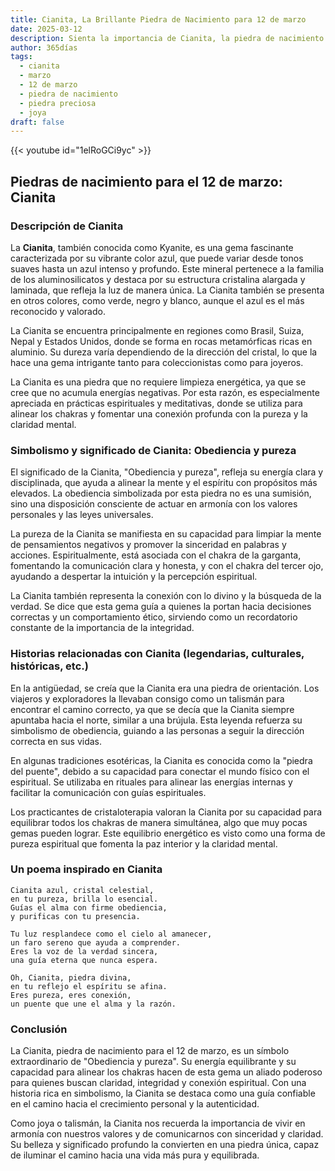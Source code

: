 ```yaml
---
title: Cianita, La Brillante Piedra de Nacimiento para 12 de marzo
date: 2025-03-12
description: Sienta la importancia de Cianita, la piedra de nacimiento de 12 de marzo que simboliza Obediencia y pureza. Deje que su belleza y significado iluminen su día.
author: 365días
tags:
  - cianita
  - marzo
  - 12 de marzo
  - piedra de nacimiento
  - piedra preciosa
  - joya
draft: false
---
```


{{< youtube id="1elRoGCi9yc" >}}

## Piedras de nacimiento para el 12 de marzo: Cianita

### Descripción de Cianita

La **Cianita**, también conocida como Kyanite, es una gema fascinante caracterizada por su vibrante color azul, que puede variar desde tonos suaves hasta un azul intenso y profundo. Este mineral pertenece a la familia de los aluminosilicatos y destaca por su estructura cristalina alargada y laminada, que refleja la luz de manera única. La Cianita también se presenta en otros colores, como verde, negro y blanco, aunque el azul es el más reconocido y valorado.

La Cianita se encuentra principalmente en regiones como Brasil, Suiza, Nepal y Estados Unidos, donde se forma en rocas metamórficas ricas en aluminio. Su dureza varía dependiendo de la dirección del cristal, lo que la hace una gema intrigante tanto para coleccionistas como para joyeros.

La Cianita es una piedra que no requiere limpieza energética, ya que se cree que no acumula energías negativas. Por esta razón, es especialmente apreciada en prácticas espirituales y meditativas, donde se utiliza para alinear los chakras y fomentar una conexión profunda con la pureza y la claridad mental.

### Simbolismo y significado de Cianita: Obediencia y pureza

El significado de la Cianita, "Obediencia y pureza", refleja su energía clara y disciplinada, que ayuda a alinear la mente y el espíritu con propósitos más elevados. La obediencia simbolizada por esta piedra no es una sumisión, sino una disposición consciente de actuar en armonía con los valores personales y las leyes universales.

La pureza de la Cianita se manifiesta en su capacidad para limpiar la mente de pensamientos negativos y promover la sinceridad en palabras y acciones. Espiritualmente, está asociada con el chakra de la garganta, fomentando la comunicación clara y honesta, y con el chakra del tercer ojo, ayudando a despertar la intuición y la percepción espiritual.

La Cianita también representa la conexión con lo divino y la búsqueda de la verdad. Se dice que esta gema guía a quienes la portan hacia decisiones correctas y un comportamiento ético, sirviendo como un recordatorio constante de la importancia de la integridad.

### Historias relacionadas con Cianita (legendarias, culturales, históricas, etc.)

En la antigüedad, se creía que la Cianita era una piedra de orientación. Los viajeros y exploradores la llevaban consigo como un talismán para encontrar el camino correcto, ya que se decía que la Cianita siempre apuntaba hacia el norte, similar a una brújula. Esta leyenda refuerza su simbolismo de obediencia, guiando a las personas a seguir la dirección correcta en sus vidas.

En algunas tradiciones esotéricas, la Cianita es conocida como la "piedra del puente", debido a su capacidad para conectar el mundo físico con el espiritual. Se utilizaba en rituales para alinear las energías internas y facilitar la comunicación con guías espirituales.

Los practicantes de cristaloterapia valoran la Cianita por su capacidad para equilibrar todos los chakras de manera simultánea, algo que muy pocas gemas pueden lograr. Este equilibrio energético es visto como una forma de pureza espiritual que fomenta la paz interior y la claridad mental.

### Un poema inspirado en Cianita

```
Cianita azul, cristal celestial,  
en tu pureza, brilla lo esencial.  
Guías el alma con firme obediencia,  
y purificas con tu presencia.  

Tu luz resplandece como el cielo al amanecer,  
un faro sereno que ayuda a comprender.  
Eres la voz de la verdad sincera,  
una guía eterna que nunca espera.  

Oh, Cianita, piedra divina,  
en tu reflejo el espíritu se afina.  
Eres pureza, eres conexión,  
un puente que une el alma y la razón.
```

### Conclusión

La Cianita, piedra de nacimiento para el 12 de marzo, es un símbolo extraordinario de "Obediencia y pureza". Su energía equilibrante y su capacidad para alinear los chakras hacen de esta gema un aliado poderoso para quienes buscan claridad, integridad y conexión espiritual. Con una historia rica en simbolismo, la Cianita se destaca como una guía confiable en el camino hacia el crecimiento personal y la autenticidad.

Como joya o talismán, la Cianita nos recuerda la importancia de vivir en armonía con nuestros valores y de comunicarnos con sinceridad y claridad. Su belleza y significado profundo la convierten en una piedra única, capaz de iluminar el camino hacia una vida más pura y equilibrada.